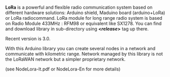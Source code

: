 <strong>LoRa</strong> is a powerful and flexible radio communication system based on different hardware solutions: Arduino shield, Maduino board (arduino+LoRa) or LoRa radiocommand. LoRa module for long range radio system is based on Radio Module 433MHz : RFM98 or equivalent like SX1278. 
You can find and download library in sub-directory using <strong>&lt;<em>release</em>&gt;</strong> tag up there.

Recent version is 3.0.

With this Arduino library you can create several nodes in a network and communicate with kilometric range.
Network managed by this library is not the LoRaWAN network but a simpler proprietary network.

(see NodeLora-It.pdf or NodeLora-En for more details)
